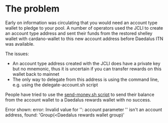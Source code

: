 # The problem
Early on information was circulating that you would need an account type wallet to pledge to your pool. A number of operators used the JCLI to create an account type address and sent their funds from the restored shelley wallet with cardano-wallet to this new account address before Daedalus ITN was available. 

The issues:
- An account type address created with the JCLI does have a private key but no mnemonic, thus it is uncertain if you can transfer rewards on this wallet back to mainnet
- The only way to delegate from this address is using the command line, e.g. using the delegate-account.sh script

People have tried to use the [send-money.sh script](https://raw.githubusercontent.com/input-output-hk/jormungandr-qa/master/scripts/send-money.sh) to send their balance from the account wallet to a Daedalus rewards wallet with no success.

Error shown:
error: Invalid value for '<account-id>': account parameter '<A daedalus rewards wallet address>' isn't an account address, found: 'Group(<Daedalus rewards wallet group)'

